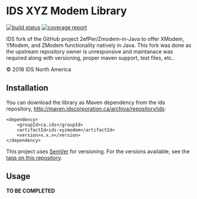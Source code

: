 # IDS XYZ Modem Library

[![build status](https://git.idscorporation.ca/ids/ids-xyzmodem/badges/develop/build.svg)](https://git.idscorporation.ca/ids/ids-xyzmodem/commits/develop)
[![coverage report](https://git.idscorporation.ca/ids/ids-xyzmodem/badges/develop/coverage.svg)](https://git.idscorporation.ca/ids/ids-xyzmodem/commits/develop)

IDS fork of the GitHub project 2efPer/Zmodem-in-Java to offer XModem, YModem, 
and ZModem functionality natively in Java. This fork was done as the upstream
repository owner is unresponsive and maintanace was required along with 
versioning, proper maven support, test files, etc..

&copy; 2018 IDS North America

## Installation

You can download the library as Maven dependency from the ids repository, 
http://maven.idscorporation.ca/archiva/repository/ids:

```
<dependency>
    <groupId>ca.ids</groupId>
    <artifactId>ids-xyzmodem</artifactId>
    <version>x.x.x</version>
</dependency>
```

This project uses [SemVer][1] for versioning. For the versions available, see 
the [tags on this repository][2].

## Usage

__TO BE COMPLETED__

[1]: http://semver.org/
[2]: https://git.idscorporation.ca/ids/ids-xyzmodem/tags
